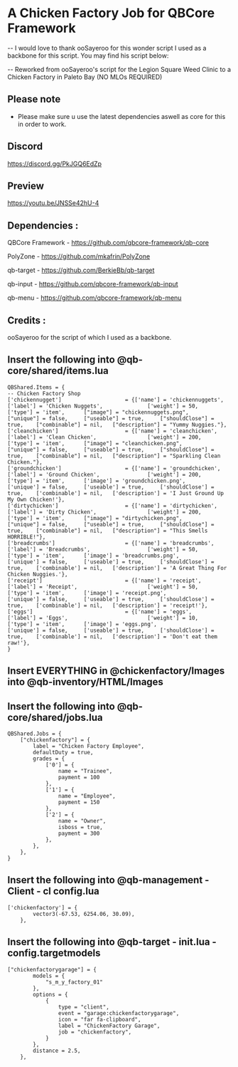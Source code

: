 # A Chicken Factory Job for QBCore Framework

-- I would love to thank ooSayeroo for this wonder script I used as a backbone for this script. You may find his script below:

-- Reworked from ooSayeroo's script for the Legion Square Weed Clinic to a Chicken Factory in Paleto Bay (NO MLOs REQUIRED)

## Please note

- Please make sure u use the latest dependencies aswell as core for this in order to work.


## Discord
https://discord.gg/PkJGQ6EdZp

## Preview
https://youtu.be/JNSSe42hU-4

## Dependencies :

QBCore Framework - https://github.com/qbcore-framework/qb-core

PolyZone - https://github.com/mkafrin/PolyZone

qb-target - https://github.com/BerkieBb/qb-target

qb-input - https://github.com/qbcore-framework/qb-input

qb-menu - https://github.com/qbcore-framework/qb-menu


## Credits : 

ooSayeroo for the script of which I used as a backbone.

## Insert the following into @qb-core/shared/items.lua 

```
QBShared.Items = {
-- Chicken Factory Shop
['chickennugget'] 			    	 = {['name'] = 'chickennuggets', 			    	['label'] = 'Chicken Nuggets', 		    	['weight'] = 50, 		['type'] = 'item', 		["image"] = "chickennuggets.png",       	["unique"] = false, 	["useable"] = true, 	["shouldClose"] = true,    ["combinable"] = nil,   ["description"] = "Yummy Nuggies."},
['cleanchicken'] 			    	 = {['name'] = 'cleanchicken', 			        	['label'] = 'Clean Chicken', 		    	['weight'] = 200, 		['type'] = 'item', 		["image"] = "cleanchicken.png",           	["unique"] = false, 	["useable"] = true, 	["shouldClose"] = true,    ["combinable"] = nil,   ["description"] = "Sparkling Clean Chicken."},
['groundchicken'] 				     = {['name'] = 'groundchicken', 			        ['label'] = 'Ground Chicken', 		     	['weight'] = 200, 		['type'] = 'item', 		['image'] = 'groundchicken.png',        	['unique'] = false, 	['useable'] = true, 	['shouldClose'] = true,	   ['combinable'] = nil,   ['description'] = 'I Just Ground Up My Own Chicken!'},
['dirtychicken'] 		 	 	 	 = {['name'] = 'dirtychicken',           			['label'] = 'Dirty Chicken',	 	    	['weight'] = 200, 		['type'] = 'item', 		["image"] = "dirtychicken.png", 		    ["unique"] = false, 	["useable"] = true, 	["shouldClose"] = true,    ["combinable"] = nil,   ["description"] = "This Smells HORRIBLE!"},
['breadcrumbs'] 			 	     = {['name'] = 'breadcrumbs', 			  	        ['label'] = 'Breadcrumbs', 			        ['weight'] = 50, 		['type'] = 'item', 		['image'] = 'breadcrumbs.png', 	        	['unique'] = false, 	['useable'] = true, 	['shouldClose'] = true,	   ['combinable'] = nil,   ['description'] = 'A Great Thing For Chicken Nuggies.'},
['receipt'] 			        	 = {['name'] = 'receipt', 			                ['label'] = 'Receipt', 			            ['weight'] = 50, 		['type'] = 'item', 		['image'] = 'receipt.png', 	                ['unique'] = false, 	['useable'] = true, 	['shouldClose'] = true,	   ['combinable'] = nil,   ['description'] = 'receipt!'},
['eggs'] 			 	             = {['name'] = 'eggs', 			                	['label'] = 'Eggs', 		            	['weight'] = 10, 		['type'] = 'item', 		['image'] = 'eggs.png', 		            ['unique'] = false, 	['useable'] = true, 	['shouldClose'] = true,	   ['combinable'] = nil,   ['description'] = 'Don't eat them raw!'},
}

```

## Insert EVERYTHING in @chickenfactory/Images into @qb-inventory/HTML/Images


## Insert the following into @qb-core/shared/jobs.lua 
```
QBShared.Jobs = {
    ["chickenfactory"] = {
		label = "Chicken Factory Employee",
		defaultDuty = true,
		grades = {
            ['0'] = {
                name = "Trainee",
                payment = 100
            },
			['1'] = {
                name = "Employee",
                payment = 150
            },
			['2'] = {
                name = "Owner",
                isboss = true,
                payment = 300
            },
        },
	},
}		
```

## Insert the following into @qb-management - Client - cl config.lua
```
['chickenfactory'] = {
        vector3(-67.53, 6254.06, 30.09),
    },
```

## Insert the following into @qb-target - init.lua - config.targetmodels
``` 
["chickenfactorygarage"] = {
		models = {
			"s_m_y_factory_01"
		},
		options = {
			{
				type = "client",
				event = "garage:chickenfactorygarage",
				icon = "far fa-clipboard",
				label = "ChickenFactory Garage",
				job = "chickenfactory",
			}
		},
		distance = 2.5,
	},

```

